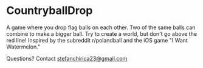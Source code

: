 # CountryballDrop

A game where you drop flag balls on each other. Two of the same balls can combine to make a bigger ball.
Try to create a world, but don't go above the red line!
Inspired by the subreddit r/polandball and the iOS game "I Want Watermelon."

Questions? Contact stefanchirica23@gmail.com

